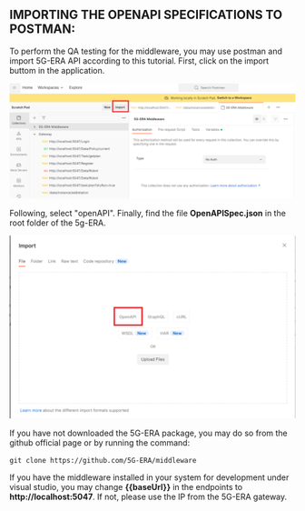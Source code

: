 ## IMPORTING THE OPENAPI SPECIFICATIONS TO POSTMAN:

To perform the QA testing for the middleware, you may use postman and import 5G-ERA API according to this tutorial. First, click on the import buttom in the application.

<p align="left">
  <img src="img/postmanAPI.png" alt="Middleware architecture"/>
</p>

Following, select "openAPI". Finally, find the file **OpenAPISpec.json** in the root folder of the 5g-ERA. 

<p align="left">
  <img src="img/openAPI.png" alt="Middleware architecture"/>
</p>

If you have not downloaded the 5G-ERA package, you may do so from the github official page or by running the command:

```
git clone https://github.com/5G-ERA/middleware
```

If you have the middleware installed in your system for development under visual studio, you may change **{{baseUrl}}** in the endpoints to **http://localhost:5047**. If not, please use the IP from the 5G-ERA gateway.